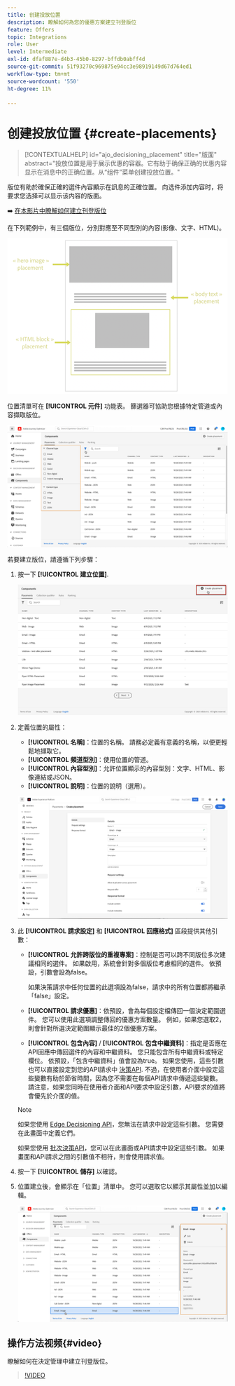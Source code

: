```yaml
---
title: 创建投放位置
description: 瞭解如何為您的優惠方案建立刊登版位
feature: Offers
topic: Integrations
role: User
level: Intermediate
exl-id: dfaf887e-d4b3-45b0-8297-bffdb0abff4d
source-git-commit: 51f93270c969875e94cc3e98919149d67d764ed1
workflow-type: tm+mt
source-wordcount: '550'
ht-degree: 11%

---
```


# 创建投放位置 {#create-placements}

>[!CONTEXTUALHELP]
>id="ajo_decisioning_placement"
>title="版面"
>abstract="投放位置是用于展示优惠的容器。它有助于确保正确的优惠内容显示在消息中的正确位置。从“组件”菜单创建投放位置。"

版位有助於確保正確的選件內容顯示在訊息的正確位置。 向选件添加内容时，将要求您选择可以显示该内容的版面。

➡️ [在本影片中瞭解如何建立刊登版位](#video)

在下列範例中，有三個版位，分別對應至不同型別的內容(影像、文字、HTML)。

![](../assets/offers_placement_schema.png)

位置清單可在 **[!UICONTROL 元件]** 功能表。 篩選器可協助您根據特定管道或內容擷取版位。

![](../assets/placements_filter.png)

若要建立版位，請遵循下列步驟：

1. 按一下 **[!UICONTROL 建立位置]**.

   ![](../assets/offers_placement_creation.png)

1. 定義位置的屬性：

   * **[!UICONTROL 名稱]**：位置的名稱。 請務必定義有意義的名稱，以便更輕鬆地擷取它。
   * **[!UICONTROL 頻道型別]**：使用位置的管道。
   * **[!UICONTROL 內容型別]**：允許位置顯示的內容型別：文字、HTML、影像連結或JSON。
   * **[!UICONTROL 說明]**：位置的說明（選用）。

   ![](../assets/offers_placement_creation_properties.png)


1. 此 **[!UICONTROL 請求設定]** 和 **[!UICONTROL 回應格式]** 區段提供其他引數：

   * **[!UICONTROL 允許跨版位的重複專案]**：控制是否可以跨不同版位多次建議相同的選件。 如果啟用，系統會針對多個版位考慮相同的選件。 依預設，引數會設為false。

      如果決策請求中任何位置的此選項設為false，請求中的所有位置都將繼承「false」設定。

   * **[!UICONTROL 請求優惠]**：依預設，會為每個設定檔傳回一個決定範圍選件。 您可以使用此選項調整傳回的優惠方案數量。 例如，如果您選取2，則會針對所選決定範圍顯示最佳的2個優惠方案。

   * **[!UICONTROL 包含內容]** / **[!UICONTROL 包含中繼資料]**：指定是否應在API回應中傳回選件的內容和中繼資料。 您只能包含所有中繼資料或特定欄位。 依預設，「包含中繼資料」值會設為true。
   如果您使用，這些引數也可以直接設定到您的API請求中 [決策API](https://experienceleague.adobe.com/docs/journey-optimizer/using/offer-decisioning/api-reference/offer-delivery-api/decisioning-api.html). 不過，在使用者介面中設定這些變數有助於節省時間，因為您不需要在每個API請求中傳遞這些變數。 請注意，如果您同時在使用者介面和API要求中設定引數，API要求的值將會優先於介面的值。

   >[!NOTE]
   >
   >如果您使用 [Edge Decisioning API](https://experienceleague.adobe.com/docs/journey-optimizer/using/offer-decisioning/api-reference/offer-delivery-api/edge-decisioning-api.html?)，您無法在請求中設定這些引數。 您需要在此畫面中定義它們。
   >
   >如果您使用 [批次決策API](../api-reference/offer-delivery-api/batch-decisioning-api.md)，您可以在此畫面或API請求中設定這些引數。 如果畫面和APi請求之間的引數值不相符，則會使用請求值。

1. 按一下 **[!UICONTROL 儲存]** 以確認。

1. 位置建立後，會顯示在「位置」清單中。 您可以選取它以顯示其屬性並加以編輯。

   ![](../assets/placement_created.png)

## 操作方法视频{#video}

瞭解如何在決定管理中建立刊登版位。

>[!VIDEO](https://video.tv.adobe.com/v/329372?quality=12)

